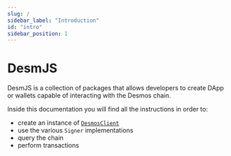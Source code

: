 ```yaml
---
slug: /
sidebar_label: "Introduction"
id: "intro"
sidebar_position: 1
---
```


# DesmJS

DesmJS is a collection of packages that allows developers to create DApp or wallets capable of interacting
with the Desmos chain.  

Inside this documentation you will find all the instructions in order to:

* create an instance of [`DesmosClient`](docs/api/desmjs/classes/DesmosClient.md)
* use the various `Signer` implementations
* query the chain
* perform transactions
